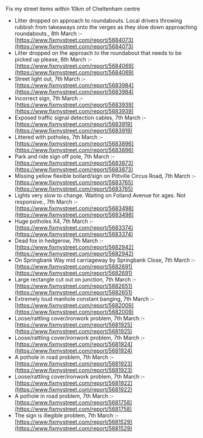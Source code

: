 Fix my street items within 10km of Cheltenham centre

<!-- fix_marker starts -->

- Litter dropped on approach to roundabouts. Local drivers throwing rubbish from takeaways onto the verges as they slow down approaching roundabouts., 8th March :- [https://www.fixmystreet.com/report/5684073](https://www.fixmystreet.com/report/5684073)
- Litter dropped on the approach to the roundabout that needs to be picked up please, 8th March :- [https://www.fixmystreet.com/report/5684069](https://www.fixmystreet.com/report/5684069)
- Street light out, 7th March :- [https://www.fixmystreet.com/report/5683984](https://www.fixmystreet.com/report/5683984)
- Incorrect sign, 7th March :- [https://www.fixmystreet.com/report/5683939](https://www.fixmystreet.com/report/5683939)
- Exposed traffic signal detection cables, 7th March :- [https://www.fixmystreet.com/report/5683919](https://www.fixmystreet.com/report/5683919)
- Littered with potholes, 7th March :- [https://www.fixmystreet.com/report/5683896](https://www.fixmystreet.com/report/5683896)
- Park and ride sign off pole, 7th March :- [https://www.fixmystreet.com/report/5683873](https://www.fixmystreet.com/report/5683873)
- Missing yellow flexible bollard/sign on Pittville Circus Road, 7th March :- [https://www.fixmystreet.com/report/5683765](https://www.fixmystreet.com/report/5683765)
- Lights very slow to change. Waiting on Folland Avenue for ages. Not responsive., 7th March :- [https://www.fixmystreet.com/report/5683498](https://www.fixmystreet.com/report/5683498)
- Huge potholes X4, 7th March :- [https://www.fixmystreet.com/report/5683374](https://www.fixmystreet.com/report/5683374)
- Dead fox in hedgerow, 7th March :- [https://www.fixmystreet.com/report/5682942](https://www.fixmystreet.com/report/5682942)
- On Springbank Way mid carriageway by Springbank Close, 7th March :- [https://www.fixmystreet.com/report/5682691](https://www.fixmystreet.com/report/5682691)
- Large rectangle cut out on junction, 7th March :- [https://www.fixmystreet.com/report/5682651](https://www.fixmystreet.com/report/5682651)
- Extremely loud manhole constant banging, 7th March :- [https://www.fixmystreet.com/report/5682009](https://www.fixmystreet.com/report/5682009)
- Loose/rattling cover/ironwork problem, 7th March :- [https://www.fixmystreet.com/report/5681925](https://www.fixmystreet.com/report/5681925)
- Loose/rattling cover/ironwork problem, 7th March :- [https://www.fixmystreet.com/report/5681924](https://www.fixmystreet.com/report/5681924)
- A pothole in road problem, 7th March :- [https://www.fixmystreet.com/report/5681923](https://www.fixmystreet.com/report/5681923)
- Loose/rattling cover/ironwork problem, 7th March :- [https://www.fixmystreet.com/report/5681922](https://www.fixmystreet.com/report/5681922)
- A pothole in road problem, 7th March :- [https://www.fixmystreet.com/report/5681758](https://www.fixmystreet.com/report/5681758)
- The sign is illegible problem, 7th March :- [https://www.fixmystreet.com/report/5681529](https://www.fixmystreet.com/report/5681529)

<!-- fix_marker ends -->
